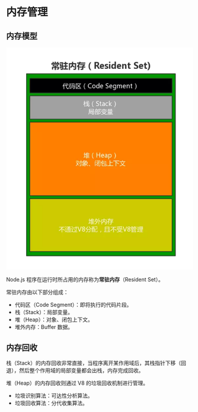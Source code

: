 # 内存管理

## 内存模型

![内存模型](./01.png)

Node.js 程序在运行时所占用的内存称为**常驻内存**（Resident Set）。

常驻内存由以下部分组成：
- 代码区（Code Segment）：即将执行的代码片段。
- 栈（Stack）：局部变量。
- 堆（Heap）：对象、闭包上下文。
- 堆外内存：Buffer 数据。

## 内存回收

栈（Stack）的内存回收非常直接，当程序离开某作用域后，其栈指针下移（回退），然后整个作用域的局部变量都会出栈，内存完成回收。

堆（Heap）的内存回收则通过 V8 的垃圾回收机制进行管理。
- 垃圾识别算法：可达性分析算法。
- 垃圾回收算法：分代收集算法。